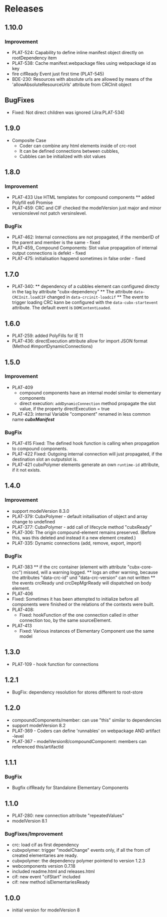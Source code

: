 # Releases

## 1.10.0

### Improvement
* PLAT-524: Capability to define inline manifest object directly on rootDependency item
* PLAT-538: Cache manifest.webpackage files using webpackage id as key
* fire cifReady Event just first time (PLAT-545)
* BDE-230: Resources with absolute urls are allowed by means of the 'allowAbsoluteResourceUrls' attribute from CRCInit object

## BugFixes
* Fixed: Not direct children was ignored (Jira:PLAT-534)

## 1.9.0
 * Composite Case
    * Coder can combine any html elements inside of crc-root
    * It can be defined connections between cubbles,
    * Cubbles can be initialized with slot values

## 1.8.0

### Improvement
* PLAT-433 Use HTML templates for compound components
** added Polyfill es6 Promise
* PLAT-459: CRC and CIF checked the modelVersion just major and minor versionslevel not patch versinslevel.

### BugFix
* PLAT-462: Internal connections are not propagated, if the memberID of the parent and member is the same - fixed
* PLAT-459_ Compound Components: Slot value propagation of internal output connections is defekt - fixed
* PLAT-475: initialisation happend sometimes in false order - fixed

## 1.7.0
* PLAT-340:
 ** dependency of a cubbles element can configured directy in the tag by attribute "cubx-dependency"
 ** The attribute `data-CRCInit.loadCIF` changed in `data-crcinit-loadcif`
 ** The event to trigger loading CRC kann be configured with the `data-cubx-startevent` attribute. The default event is `DOMContentLoaded`.

## 1.6.0
* PLAT-259: added PolyFills for IE 11
* PLAT-436: directExecution attribute allow for import JSON format (Method #importDynamicConnections)

## 1.5.0

### Improvement
* PLAT-409
    * compound components have an internal model similar to elementary components
    * direct execution: `addDynamicConnection` method propagate the slot value, if the property directExecution = true
* PLAT-423: internal Variable "component" renamed  in less common name  ___cubxManifest___

### BugFix
* PLAT-415 Fixed: The defined hook function is calling when propagation to compound components.
* PLAT-422 Fixed: Outgoing internal connection will just propagated, if the destination slot an outputslot is.
* PLAT-421 cubxPolymer elements generate an own `runtime-id` attribute, if it not exists.

## 1.4.0

### Improvement
* support modelVersion 8.3.0
* PLAT-379: CubxPolymer - default initailisation of object and array change to undefined
* PLAT-377: CubxPolymer - add call of lifecycle method "cubxReady"
* PLAT-306: The origin compound-element remains preserved. (Before this,  was  this deleted and  instead it   a new element created.)
* PLAT-335: Dynamic connections (add, remove, export, import)

### BugFix
* PLAT-383
 ** if the crc container (element with attribute "cubx-core-crc") missed, will a warning logged.
 ** logs an other warning, because the attributes "data-crc-id" und "data-crc-version" can not written
 ** the events crcReady und crcDepMgrReady will dispatched on body element.
* PLAT-406
 * Fixed: Sometimes it has been attempted to initialize before all components were finished or the relations
 of the contexts were built.
* PLAT-408:
  * Fixed: hookFunction of the one connection called in other connection too, by the same sourceElement.
* PLAT-413
  * Fixed: Various instances of Elementary Component use the same model

## 1.3.0
* PLAT-109 - hook function for connections

## 1.2.1
* BugFix: dependency resolution for stores different to root-store

## 1.2.0
* compoundComponents/member: can use "this" similar to dependencies
* support modelVersion 8.2
* PLAT-369 - Coders can define 'runnables' on webpackage AND artifact -level
* PLAT-367 - modelVersion8/compoundComponent: members can referenced this/artifactId

## 1.1.1

### BugFix
* Bugfix cifReady for Standalone Elementary Components

## 1.1.0
* PLAT-280: new connection attribute "repeatedValues"
* modelVersion 8.1
### BugFixes/Improvement
* crc: load cif as first dependency
* cubxpolymer: trigger "modelChange" events only, if all the from cif created elementaries are ready.
* cubxpolymer: the dependency polymer pointend to version 1.2.3
* webcomponents version 0.7.18
* included readme.html and releases.html
* cif: new event "cifStart" included
* cif: new method isElementariesReady

## 1.0.0
* initial version for  modelVersion 8
